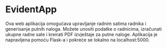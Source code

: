 # EvidentApp
Ova web aplikacija omogućava upravljanje radnim satima radnika i generisanje putnih naloga. Možete unositi podatke o radnicima, izračunati ukupne radne sate i kreirati PDF izvještaje za putne naloge. Aplikacija je napravljena pomoću Flask-a i pokreće se lokalno na localhost:5000.
